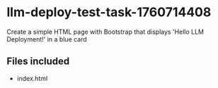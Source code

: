 # llm-deploy-test-task-1760714408

Create a simple HTML page with Bootstrap that displays 'Hello LLM Deployment!' in a blue card

## Files included

- index.html
